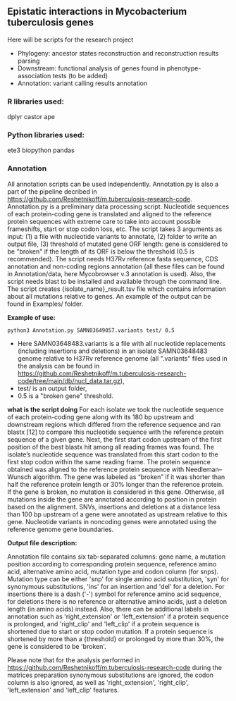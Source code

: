 ## Epistatic interactions in Mycobacterium tuberculosis genes 
Here will be scripts for the research project

* Phylogeny: ancestor states reconstruction and reconstruction results parsing
* Downstream: functional analysis of genes found in phenotype-association tests (to be added)
* Annotation: variant calling results annotation

### R libraries used:
dplyr
castor
ape

### Python libraries used:
ete3 
biopython 
pandas

### Annotation
All annotation scripts can be used independently. Annotation.py is also a part of the pipeline decribed in https://github.com/Reshetnikoff/m.tuberculosis-research-code. Annotation.py is a preliminary data processing script. Nucleotide sequences of each protein-coding gene is translated and aligned to the reference protein sequences with extreme care to take into account possible frameshifts, start or stop codon loss, etc. 
The script takes 3 arguments as input: (1) a file with nucleotide variants to annotate, (2) folder to write an output file, (3) threshold of mutated gene ORF length: gene is considered to be "broken" if the length of its ORF is below the threshold (0.5 is recommended). The script needs H37Rv reference fasta sequence, CDS annotation and non-coding regions annotation (all these files can be found in Annotation/data, here Mycobrowser v.3 annotation is used). Also, the script needs blast to be installed and available through the command line. The script creates {isolate_name}_result.tsv file which contains information about all mutations relative to genes. An example of the output can be found in Examples/ folder. 

**Example of use:**
```
python3 Annotation.py SAMN03649057.variants test/ 0.5
```

* Here SAMN03648483.variants is a file with all nucleotide replacements (including insertions and deletions) in an isolate SAMN03648483 genome relative to H37Rv reference genome (all ".variants" files used in the analysis can be found in https://github.com/Reshetnikoff/m.tuberculosis-research-code/tree/main/db/nucl_data.tar.gz),
* test/ is an output folder,
* 0.5 is a "broken gene" threshold. 

**what is the script doing**
For each isolate we took the nucleotide sequence of each protein-coding gene along with its 180 bp upstream and downstream regions which differed from the reference sequence and ran blastx [12] to compare this nucleotide sequence with the reference protein sequence of a given gene. Next, the first start codon upstream of the first position of the best blastx hit among all reading frames was found. The isolate’s nucleotide sequence was translated from this start codon to the first stop codon within the same reading frame. The protein sequence obtained was aligned to the reference protein sequence with Needleman–Wunsch algorithm. The gene was labeled as “broken” if it was shorter than half the reference protein length or 30% longer than the reference protein. If the gene is broken, no mutation is considered in this gene. Otherwise, all mutations inside the gene are annotated according to position in protein based on the alignment. SNVs, insertions and deletions at a distance less than 100 bp upstream of a gene were annotated as upstream relative to this gene. Nucleotide variants in noncoding genes were annotated using the reference genome gene boundaries. 

**Output file description:**

Annotation file contains six tab-separated columns: gene name, a mutation position according to corresponding protein sequence, reference amino acid, alternative amino acid, mutation type and codon column (for snps). Mutation type can be either 'snp' for single amino acid substitution, 'syn' for synonymous substitutions, 'ins' for an insertion and 'del' for a deletion. For insertions there is a dash ('-') symbol for reference amino acid sequence, for deletions there is no reference or alternative amino acids, just a deletion length (in amino acids) instead. Also, there can be additional labels in annotation such as 'right_extension' or 'left_extension' if a protein sequence is prolonged, and 'right_clip' and 'left_clip' if a protein sequence is shortened due to start or stop codon mutation. If a protein sequence is shortened by more than a {threshold} or prolonged by more than 30%, the gene is considered to be 'broken'.

Please note that for the analysis performed in https://github.com/Reshetnikoff/m.tuberculosis-research-code during the matrices preparation synonymous substitutions are ignored, the codon column is also ignored, as well as 'right_extension', 'right_clip', 'left_extension' and 'left_clip' features.




